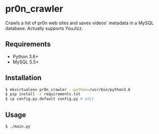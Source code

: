 pr0n_crawler
============

Crawls a list of pr0n web sites and saves videos' metadata in a MySQL database.
Actually supports YouJizz.

Requirements
------------

- Python 3.6+
- MySQL 5.5+

Installation
------------

```bash
$ mkvirtualenv pr0n_crawler --python=/usr/bin/python3.6
$ pip install -r requirements.txt
$ cp config.py.default config.py # edit
```

Usage
-----

```bash
$ ./main.py
```
